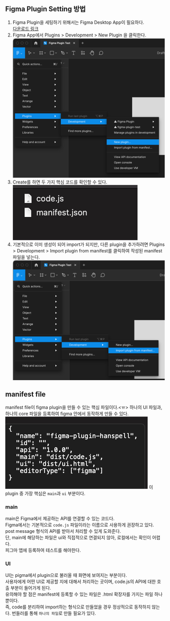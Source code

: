 ## Figma Plugin Setting 방법

1. Figma Plugin을 세팅하기 위해서는 Figma Desktop App이 필요하다. <br/>
[다운로드 링크](https://www.figma.com/downloads/)
2. Figma App에서 Plugins > Development > New Plugin 을 클릭한다. <br/>
![new plugin](./img/figma%20desktop.png)
3. Create를 하면 두 가지 핵심 코드를 확인할 수 있다.
![main code](./img/base.png)
4. 기본적으로 이미 생성이 되어 import가 되지만, 다른 plugin을 추가하려면 Plugins > Development > Import plugin from manifest를 클릭하여 작성된 manifest 파일을 넣는다.
![import plugin](./img/import%20manifest.png)

## manifest file
manifest file이 figma plugin을 만들 수 있는 핵심 파일이다.<ㅠ>
하나의 UI 파일과, 하나의 core 파일을 등록하여 figma 안에서 동작하게 만들 수 있다.
![image](./img/manifest%20structure.png)
이 plugin 중 가장 핵심은 `main`과 `ui` 부분이다.

### main
main은 Figma에서 제공하는 API를 연결할 수 있는 코드다. <br/>
Figma에서는 기본적으로 `code.js` 파일이라는 이름으로 사용하게 권장하고 있다. <br/>
post message 형식의 API를 받아서 처리할 수 있게 도와준다. <br/>
단, main에 해당하는 파일은 ui와 직접적으로 연결되지 않아, 로컬에서는 확인이 어렵다. <br/>
피그마 앱에 등록하여 테스트를 해야한다.

### UI
UI는 pigma에서 plugin으로 불러올 때 화면에 보여지는 부분이다. <br/>
사용자에게 어떤 UI로 제공할 지에 대해서 처리하는 곳이며, code.js의 API에 대한 호출 부분이 들어가게 된다. <br/>
유의해야 할 점은 manifest에 등록할 수 있는 파일은 .html 확장자를 가지는 파일 하나 뿐이다. <br/>
즉, code를 분리하여 import하는 형식으로 만들었을 경우 정상적으로 동작하지 않는다. 번들러를 통해 `하나의 파일`로 만들 필요가 있다.

